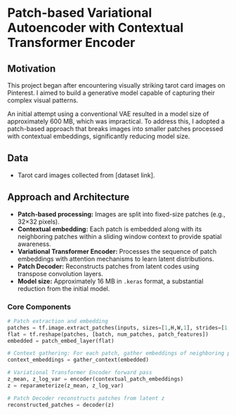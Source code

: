 # Patch-based Variational Autoencoder with Contextual Transformer Encoder

## Motivation

This project began after encountering visually striking tarot card images on Pinterest. I aimed to build a generative model capable of capturing their complex visual patterns.

An initial attempt using a conventional VAE resulted in a model size of approximately 600 MB, which was impractical. To address this, I adopted a patch-based approach that breaks images into smaller patches processed with contextual embeddings, significantly reducing model size.

## Data

- Tarot card images collected from [dataset link].

## Approach and Architecture

- **Patch-based processing:** Images are split into fixed-size patches (e.g., 32×32 pixels).
- **Contextual embedding:** Each patch is embedded along with its neighboring patches within a sliding window context to provide spatial awareness.
- **Variational Transformer Encoder:** Processes the sequence of patch embeddings with attention mechanisms to learn latent distributions.
- **Patch Decoder:** Reconstructs patches from latent codes using transpose convolution layers.
- **Model size:** Approximately 16 MB in `.keras` format, a substantial reduction from the initial model.

### Core Components

```python
# Patch extraction and embedding
patches = tf.image.extract_patches(inputs, sizes=[1,H,W,1], strides=[1,H,W,1], padding='VALID')
flat = tf.reshape(patches, [batch, num_patches, patch_features])
embedded = patch_embed_layer(flat)

# Context gathering: For each patch, gather embeddings of neighboring patches within context window
context_embeddings = gather_context(embedded)

# Variational Transformer Encoder forward pass
z_mean, z_log_var = encoder(contextual_patch_embeddings)
z = reparameterize(z_mean, z_log_var)

# Patch Decoder reconstructs patches from latent z
reconstructed_patches = decoder(z)
